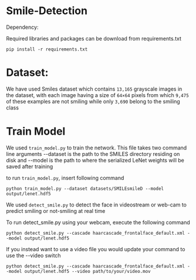 # Smile-Detection

Dependency: 

Required libraries and packages can be download from requirements.txt

`pip install -r requirements.txt`

# Dataset: 

We have used Smiles dataset which contains `13,165` grayscale images in the dataset, with each image having a size of `64×64` pixels from which `9,475` of these examples are not smiling while only `3,690` belong to the smiling class

# Train Model

We used `train_model.py` to train the network. This file takes two command line arguments --dataset is the path to the SMILES directory residing on disk and --model is the path to where the serialized LeNet weights will be saved after training

to run `train_model.py`, insert following command

`python train_model.py --dataset datasets/SMILEsmileD --model output/lenet.hdf5`

We used `detect_smile.py` to detect the face in videostream or web-cam to predict smiling or not-smiling at real time

To run detect_smile.py using your webcam, execute the following command

`python detect_smile.py --cascade haarcascade_frontalface_default.xml --model output/lenet.hdf5`

If you instead want to use a video file  you would update your command to use the --video switch

`python detect_smile.py --cascade haarcascade_frontalface_default.xml --model output/lenet.hdf5 --video path/to/your/video.mov`
